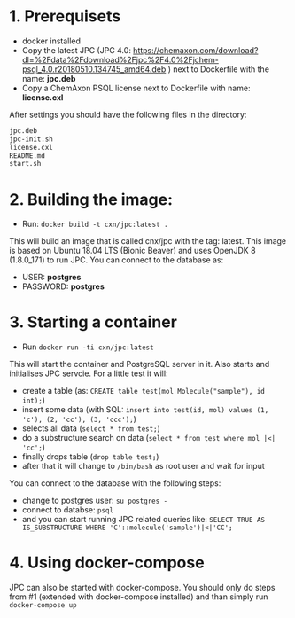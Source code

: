 # 1. Prerequisets

* docker installed
* Copy the latest JPC (JPC 4.0: https://chemaxon.com/download?dl=%2Fdata%2Fdownload%2Fjpc%2F4.0%2Fjchem-psql_4.0.r20180510.134745_amd64.deb ) next to Dockerfile with the name: __jpc.deb__
* Copy a ChemAxon PSQL license next to Dockerfile with name: __license.cxl__
    
After settings you should have the following files in the directory:
```Dockerfile
jpc.deb
jpc-init.sh
license.cxl
README.md
start.sh
```
    
# 2. Building the image:

* Run: `docker build -t cxn/jpc:latest .`
    
This will build an image that is called cnx/jpc with the tag: latest. This image is based on Ubuntu 18.04 LTS (Bionic Beaver) and uses OpenJDK 8 (1.8.0_171) to run JPC.
You can connect to the database as:
* USER: __postgres__
* PASSWORD: __postgres__
    
# 3. Starting a container

* Run `docker run -ti cxn/jpc:latest`
    
This will start the container and PostgreSQL server in it. Also starts and initialises JPC servcie. For a little test it will:
* create a table (as: `CREATE table test(mol Molecule("sample"), id int);`)
* insert some data (with SQL: `insert into test(id, mol) values (1, 'c'), (2, 'cc'), (3, 'ccc');`)
* selects all data (`select * from test;`)
* do a substructure search on data (`select * from test where mol |<| 'cc';`)
* finally drops table (`drop table test;`)
* after that it will change to `/bin/bash` as root user and wait for input
    
You can connect to the database with the following steps:
* change to postgres user: `su postgres -`
* connect to databse: `psql`
* and you can start running JPC related queries like: `SELECT TRUE AS IS_SUBSTRUCTURE WHERE 'C'::molecule('sample')|<|'CC';`

# 4. Using docker-compose

JPC can also be started with docker-compose. You should only do steps from #1 (extended with docker-compose installed) and than simply run `docker-compose up`
